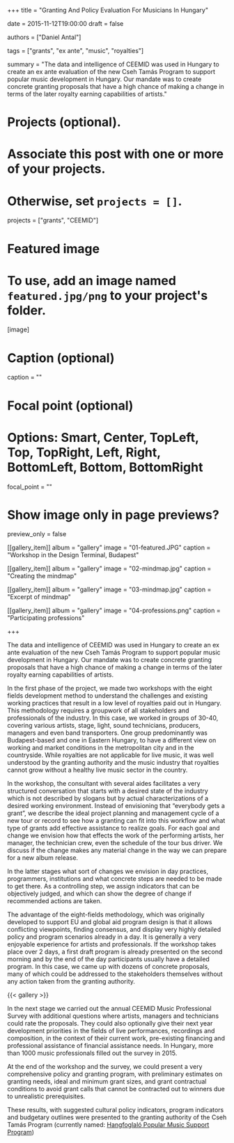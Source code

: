 +++
title = "Granting And Policy Evaluation For Musicians In Hungary"

date = 2015-11-12T19:00:00
draft = false

authors = ["Daniel Antal"]

tags = ["grants", "ex ante", "music", "royalties"]

summary = "The data and intelligence of CEEMID was used in Hungary to create an ex ante evaluation of the new Cseh Tamás Program to support popular music development in Hungary.  Our mandate was to create concrete granting proposals that have a high chance of making a change in terms of the later royalty earning capabilities of artists."

# Projects (optional).
#   Associate this post with one or more of your projects.
#   Otherwise, set `projects = []`.

projects = ["grants", "CEEMID"]

# Featured image
# To use, add an image named `featured.jpg/png` to your project's folder. 
[image]
  # Caption (optional)
  caption = ""

  # Focal point (optional)
  # Options: Smart, Center, TopLeft, Top, TopRight, Left, Right, BottomLeft, Bottom, BottomRight
  focal_point = ""

  # Show image only in page previews?
  preview_only = false


[[gallery_item]]
album = "gallery"
image = "01-featured.JPG"
caption = "Workshop in the Design Terminal, Budapest"

[[gallery_item]]
album = "gallery"
image = "02-mindmap.jpg"
caption = "Creating the mindmap"

[[gallery_item]]
album = "gallery"
image = "03-mindmap.jpg"
caption = "Excerpt of mindmap"

[[gallery_item]]
album = "gallery"
image = "04-professions.png"
caption = "Participating professions"


+++


The data and intelligence of CEEMID was used in Hungary to create an ex ante evaluation of the new Cseh Tamás Program to support popular music development in Hungary.  Our mandate was to create concrete granting proposals that have a high chance of making a change in terms of the later royalty earning capabilities of artists.

In the first phase of the project, we made two workshops with the eight fields development method to understand the challenges and existing working practices that result in a low level of royalties paid out in Hungary. This methodology requires a groupwork of all stakeholders and professionals of the industry. In this case, we worked in groups of 30-40, covering various artists, stage, light, sound technicians, producers, managers and even band transporters.  One group predominantly was Budapest-based and one in Eastern Hungary, to have a different view on working and market conditions in the metropolitan city and in the countryside. While royalties are not applicable for live music, it was well understood by the granting authority and the music industry that royalties cannot grow without a healthy live music sector in the country.

In the workshop, the consultant with several aides facilitates a very structured conversation that starts with a desired state of the industry which is not described by slogans but by actual characterizations of a desired working environment.   Instead of envisioning that “everybody gets a grant”, we describe the ideal project planning and management cycle of a new tour or record to see how a granting can fit into this workflow and what type of grants add effective assistance to realize goals.  For each goal and change we envision how that effects the work of the performing artists, her manager, the technician crew, even the schedule of the tour bus driver.  We discuss if the change makes any material change in the way we can prepare for a new album release.

In the latter stages what sort of changes we envision in day practices, programmers, institutions and what concrete steps are needed to be made to get there.  As a controlling step, we assign indicators that can be objectively judged, and which can show the degree of change if recommended actions are taken.

The advantage of the eight-fields methodology, which was originally developed to support EU and global aid program design is that it allows conflicting viewpoints, finding consensus, and display very highly detailed policy and program scenarios already in a day. It is generally a very enjoyable experience for artists and professionals.  If the workshop takes place over 2 days, a first draft program is already presented on the second morning and by the end of the day participants usually have a detailed program.  In this case, we came up with dozens of concrete proposals, many of which could be addressed to the stakeholders themselves without any action taken from the granting authority.

{{< gallery >}}

In the next stage we carried out the annual CEEMID Music Professional Survey with additional questions where artists, managers and technicians could rate the proposals.  They could also optionally give their next year development priorities in the fields of live performances, recordings and composition, in the context of their current work, pre-existing financing and professional assistance of financial assistance needs.  In Hungary, more than 1000 music professionals filled out the survey in 2015.

At the end of the workshop and the survey, we could present a very comprehensive policy and granting program, with preliminary estimates on granting needs, ideal and minimum grant sizes, and grant contractual conditions to avoid grant calls that cannot be contracted out to winners due to unrealistic prerequisites.

These results, with suggested cultural policy indicators, program indicators and budgetary outlines were presented to the granting authority of the Cseh Tamás Program (currently named: [Hangfoglaló Popular Music Support Program](https://hangfoglalo.hu/))

